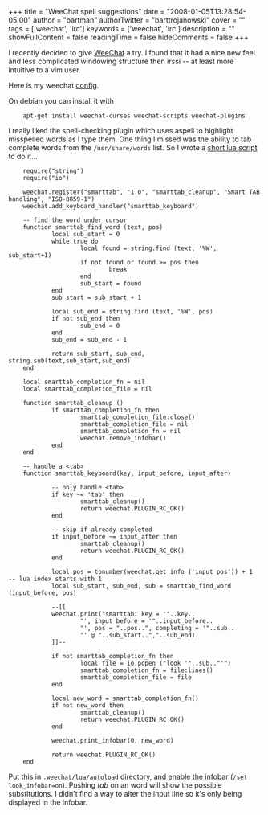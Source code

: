 +++
title = "WeeChat spell suggestions"
date = "2008-01-05T13:28:54-05:00"
author = "bartman"
authorTwitter = "barttrojanowski"
cover = ""
tags = ['weechat', 'irc']
keywords = ['weechat', 'irc']
description = ""
showFullContent = false
readingTime = false
hideComments = false
+++

I recently decided to give [WeeChat](http://weechat.flashtux.org/index.php) a try.  I found that
it had a nice new feel and less complicated windowing structure then irssi -- at least more 
intuitive to a vim user.

Here is my weechat [config](http://www.jukie.net/~bart/conf/weechat/weechat.rc).

On debian you can install it with

        apt-get install weechat-curses weechat-scripts weechat-plugins

I really liked the spell-checking plugin which uses aspell to highlight misspelled words as 
I type them.  One thing I missed was the ability to tab complete words from the 
`/usr/share/words` list.  So I wrote a [short lua script](https://github.com/bartman/snippets/blob/master/weechat/smarttab.lua) to do it...

<!--more-->

        require("string")
        require("io")

        weechat.register("smarttab", "1.0", "smarttab_cleanup", "Smart TAB handling", "ISO-8859-1")
        weechat.add_keyboard_handler("smarttab_keyboard")

        -- find the word under cursor
        function smarttab_find_word (text, pos)
                local sub_start = 0
                while true do
                        local found = string.find (text, '%W', sub_start+1)
                        if not found or found >= pos then
                                break
                        end
                        sub_start = found
                end
                sub_start = sub_start + 1

                local sub_end = string.find (text, '%W', pos)
                if not sub_end then
                        sub_end = 0
                end
                sub_end = sub_end - 1

                return sub_start, sub_end, string.sub(text,sub_start,sub_end)
        end

        local smarttab_completion_fn = nil
        local smarttab_completion_file = nil

        function smarttab_cleanup ()
                if smarttab_completion_fn then
                        smarttab_completion_file:close()
                        smarttab_completion_file = nil
                        smarttab_completion_fn = nil
                        weechat.remove_infobar()
                end
        end

        -- handle a <tab>
        function smarttab_keyboard(key, input_before, input_after)

                -- only handle <tab>
                if key ~= 'tab' then
                        smarttab_cleanup()
                        return weechat.PLUGIN_RC_OK()
                end

                -- skip if already completed
                if input_before ~= input_after then
                        smarttab_cleanup()
                        return weechat.PLUGIN_RC_OK()
                end

                local pos = tonumber(weechat.get_info ('input_pos')) + 1	-- lua index starts with 1
                local sub_start, sub_end, sub = smarttab_find_word (input_before, pos)

                --[[
                weechat.print("smarttab: key = '"..key..
                        "', input before = '"..input_before..
                        "', pos = "..pos..", completing = '"..sub..
                        "' @ "..sub_start..","..sub_end)
                ]]--

                if not smarttab_completion_fn then
                        local file = io.popen ("look '"..sub.."'")
                        smarttab_completion_fn = file:lines()
                        smarttab_completion_file = file
                end

                local new_word = smarttab_completion_fn()
                if not new_word then
                        smarttab_cleanup()
                        return weechat.PLUGIN_RC_OK()
                end

                weechat.print_infobar(0, new_word)

                return weechat.PLUGIN_RC_OK()
        end

Put this in `.weechat/lua/autoload` directory, and enable the infobar (`/set look_infobar=on`).  Pushing
*tab* on an word will show the possible substitutions.  I didn't find a way to alter the input line
so it's only being displayed in the infobar.
